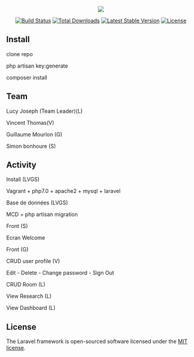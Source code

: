 <p align="center"><img src="https://laravel.com/assets/img/components/logo-laravel.svg"></p>

<p align="center">
<a href="https://travis-ci.org/laravel/framework"><img src="https://travis-ci.org/laravel/framework.svg" alt="Build Status"></a>
<a href="https://packagist.org/packages/laravel/framework"><img src="https://poser.pugx.org/laravel/framework/d/total.svg" alt="Total Downloads"></a>
<a href="https://packagist.org/packages/laravel/framework"><img src="https://poser.pugx.org/laravel/framework/v/stable.svg" alt="Latest Stable Version"></a>
<a href="https://packagist.org/packages/laravel/framework"><img src="https://poser.pugx.org/laravel/framework/license.svg" alt="License"></a>
</p>

## Install


clone repo

php artisan key:generate

composer install


## Team


Lucy Joseph (Team Leader)(L)

Vincent Thomas(V)

Guillaume Mourlon (G)

Simon bonhoure (S)


## Activity


Install (LVGS)

Vagrant + php7.0 + apache2 + mysql + laravel


Base de données (LVGS)

MCD + php artisan migration


Front (S)

Ecran Welcome


Front (G)


CRUD user profile (V)

Edit - Delete - Change password - Sign Out


CRUD Room (L)

View Research (L)

View Dashboard (L)


## License

The Laravel framework is open-sourced software licensed under the [MIT license](https://opensource.org/licenses/MIT).

